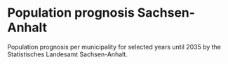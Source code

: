 # Population prognosis Sachsen-Anhalt

Population prognosis per municipality for selected years until 2035 by the
Statistisches Landesamt Sachsen-Anhalt.